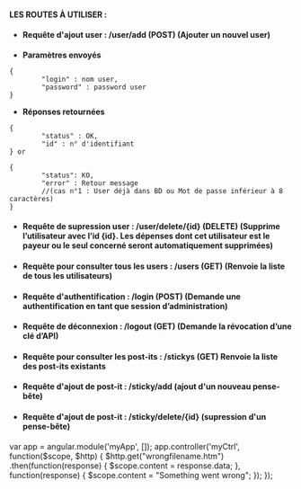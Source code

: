 #### LES ROUTES À UTILISER :

* #### Requête d'ajout user :  /user/add (POST) (Ajouter un nouvel user)

*  **Paramètres envoyés**
```
{
        "login" : nom user,
        "password" : password user
}
```

* **Réponses retournées**    

```
{
        "status" : OK,
        "id" : n° d'identifiant
} or

{
        "status": KO,
        "error" : Retour message
        //(cas n°1 : User déjà dans BD ou Mot de passe inférieur à 8 caractères)
}
```

* #### Requête de supression user :  /user/delete/{id} (DELETE) (Supprime l’utilisateur avec l’id {id}. Les dépenses dont cet utilisateur est le payeur ou le seul concerné seront automatiquement supprimées)


* #### Requête pour consulter tous les users :  /users (GET) (Renvoie la liste de tous les utilisateurs)
* #### Requête d'authentification :  /login (POST) (Demande une authentification en tant que session d’administration)
* #### Requête de déconnexion :   /logout (GET) (Demande la révocation d’une clé d’API)
* #### Requête pour consulter les post-its :  /stickys (GET) Renvoie la liste des post-its existants
* #### Requête d'ajout de post-it :  /sticky/add (ajout d'un nouveau pense-bête)
* #### Requête d'ajout de post-it :  /sticky/delete/{id} (supression d'un pense-bête)



var app = angular.module('myApp', []);
app.controller('myCtrl', function($scope, $http) {
  $http.get("wrongfilename.htm")
  .then(function(response) {
      $scope.content = response.data;
  }, function(response) {
      $scope.content = "Something went wrong";
  });
});


